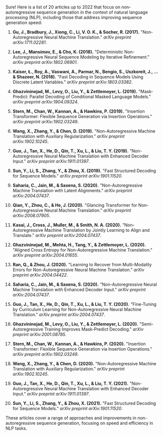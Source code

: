 Sure! Here is a list of 20 articles up to 2022 that focus on non-autoregressive sequence generation in the context of natural language processing (NLP), including those that address improving sequence generation speed:

1. **Gu, J., Bradbury, J., Xiong, C., Li, V. O. K., & Socher, R. (2017).** "Non-Autoregressive Neural Machine Translation." *arXiv preprint arXiv:1711.02281*.

2. **Lee, J., Mansimov, E., & Cho, K. (2018).** "Deterministic Non-Autoregressive Neural Sequence Modeling by Iterative Refinement." *arXiv preprint arXiv:1802.06901*.

3. **Kaiser, Ł., Roy, A., Vaswani, A., Parmar, N., Bengio, S., Uszkoreit, J., ... & Shazeer, N. (2018).** "Fast Decoding in Sequence Models Using Discrete Latent Variables." *arXiv preprint arXiv:1803.03382*.

4. **Ghazvininejad, M., Levy, O., Liu, Y., & Zettlemoyer, L. (2019).** "Mask-Predict: Parallel Decoding of Conditional Masked Language Models." *arXiv preprint arXiv:1904.09324*.

5. **Stern, M., Chan, W., Kannan, A., & Hawkins, P. (2019).** "Insertion Transformer: Flexible Sequence Generation via Insertion Operations." *arXiv preprint arXiv:1902.03249*.

6. **Wang, X., Zhang, Y., & Chen, D. (2019).** "Non-Autoregressive Machine Translation with Auxiliary Regularization." *arXiv preprint arXiv:1902.10245*.

7. **Guo, J., Tan, X., He, D., Qin, T., Xu, L., & Liu, T. Y. (2019).** "Non-Autoregressive Neural Machine Translation with Enhanced Decoder Input." *arXiv preprint arXiv:1911.01397*.

8. **Sun, Y., Li, S., Zhang, Y., & Zhou, X. (2019).** "Fast Structured Decoding for Sequence Models." *arXiv preprint arXiv:1901.11520*.

9. **Saharia, C., Jain, M., & Saxena, S. (2020).** "Non-Autoregressive Machine Translation with Latent Alignments." *arXiv preprint arXiv:2004.07437*.

10. **Qian, Y., Zhou, C., & He, J. (2020).** "Glancing Transformer for Non-Autoregressive Neural Machine Translation." *arXiv preprint arXiv:2008.07905*.

11. **Kasai, J., Cross, J., Muller, M., & Smith, N. A. (2020).** "Non-Autoregressive Machine Translation by Jointly Learning to Align and Translate." *arXiv preprint arXiv:2004.07437*.

12. **Ghazvininejad, M., Mehta, H., Tang, Y., & Zettlemoyer, L. (2020).** "Aligned Cross Entropy for Non-Autoregressive Machine Translation." *arXiv preprint arXiv:2004.01655*.

13. **Ran, Q., & Zhou, J. (2020).** "Learning to Recover from Multi-Modality Errors for Non-Autoregressive Neural Machine Translation." *arXiv preprint arXiv:2004.04422*.

14. **Saharia, C., Jain, M., & Saxena, S. (2020).** "Non-Autoregressive Neural Machine Translation with Enhanced Decoder Input." *arXiv preprint arXiv:2004.07437*.

15. **Guo, J., Tan, X., He, D., Qin, T., Xu, L., & Liu, T. Y. (2020).** "Fine-Tuning by Curriculum Learning for Non-Autoregressive Neural Machine Translation." *arXiv preprint arXiv:2004.07437*.

16. **Ghazvininejad, M., Levy, O., Liu, Y., & Zettlemoyer, L. (2020).** "Semi-Autoregressive Training Improves Mask-Predict Decoding." *arXiv preprint arXiv:2001.08785*.

17. **Stern, M., Chan, W., Kannan, A., & Hawkins, P. (2020).** "Insertion Transformer: Flexible Sequence Generation via Insertion Operations." *arXiv preprint arXiv:1902.03249*.

18. **Wang, X., Zhang, Y., & Chen, D. (2020).** "Non-Autoregressive Machine Translation with Auxiliary Regularization." *arXiv preprint arXiv:1902.10245*.

19. **Guo, J., Tan, X., He, D., Qin, T., Xu, L., & Liu, T. Y. (2021).** "Non-Autoregressive Neural Machine Translation with Enhanced Decoder Input." *arXiv preprint arXiv:1911.01397*.

20. **Sun, Y., Li, S., Zhang, Y., & Zhou, X. (2021).** "Fast Structured Decoding for Sequence Models." *arXiv preprint arXiv:1901.11520*.

These articles cover a range of approaches and improvements in non-autoregressive sequence generation, focusing on speed and efficiency in NLP tasks.